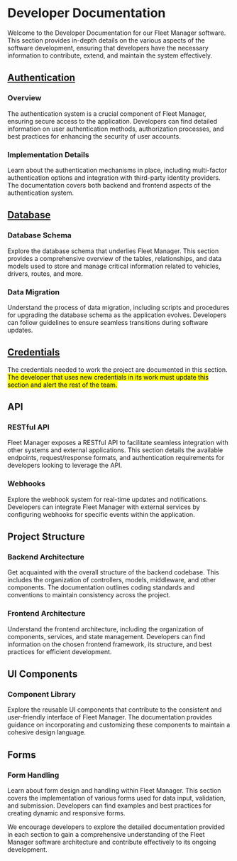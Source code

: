 # Developer Documentation

Welcome to the Developer Documentation for our Fleet Manager software. This section provides in-depth details on the various aspects of the software development, ensuring that developers have the necessary information to contribute, extend, and maintain the system effectively.

## [Authentication](./auth/)

### Overview
The authentication system is a crucial component of Fleet Manager, ensuring secure access to the application. Developers can find detailed information on user authentication methods, authorization processes, and best practices for enhancing the security of user accounts.

### Implementation Details
Learn about the authentication mechanisms in place, including multi-factor authentication options and integration with third-party identity providers. The documentation covers both backend and frontend aspects of the authentication system.

## [Database](./database/)

### Database Schema
Explore the database schema that underlies Fleet Manager. This section provides a comprehensive overview of the tables, relationships, and data models used to store and manage critical information related to vehicles, drivers, routes, and more.

### Data Migration
Understand the process of data migration, including scripts and procedures for upgrading the database schema as the application evolves. Developers can follow guidelines to ensure seamless transitions during software updates.

## [Credentials](./credentials/)
The credentials needed to work the project are documented in this section. <mark>The developer that uses new credentials in its work must update this section and alert the rest of the team<mark>.

## API

### RESTful API
Fleet Manager exposes a RESTful API to facilitate seamless integration with other systems and external applications. This section details the available endpoints, request/response formats, and authentication requirements for developers looking to leverage the API.

### Webhooks
Explore the webhook system for real-time updates and notifications. Developers can integrate Fleet Manager with external services by configuring webhooks for specific events within the application.

## Project Structure

### Backend Architecture
Get acquainted with the overall structure of the backend codebase. This includes the organization of controllers, models, middleware, and other components. The documentation outlines coding standards and conventions to maintain consistency across the project.

### Frontend Architecture
Understand the frontend architecture, including the organization of components, services, and state management. Developers can find information on the chosen frontend framework, its structure, and best practices for efficient development.

## UI Components

### Component Library
Explore the reusable UI components that contribute to the consistent and user-friendly interface of Fleet Manager. The documentation provides guidance on incorporating and customizing these components to maintain a cohesive design language.

## Forms

### Form Handling
Learn about form design and handling within Fleet Manager. This section covers the implementation of various forms used for data input, validation, and submission. Developers can find examples and best practices for creating dynamic and responsive forms.

We encourage developers to explore the detailed documentation provided in each section to gain a comprehensive understanding of the Fleet Manager software architecture and contribute effectively to its ongoing development.
